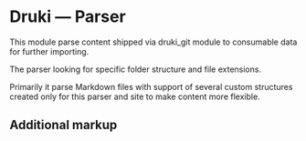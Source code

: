 # Druki — Parser

This module parse content shipped via druki_git module to consumable data for further importing.

The parser looking for specific folder structure and file extensions.

Primarily it parse Markdown files with support of several custom structures created only for this parser and site to make content more flexible.

## Additional markup

